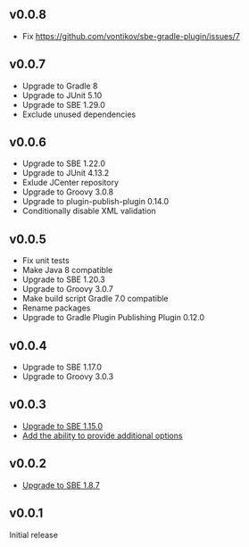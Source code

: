 v0.0.8
------

 - Fix https://github.com/vontikov/sbe-gradle-plugin/issues/7

v0.0.7
------

 - Upgrade to Gradle 8
 - Upgrade to JUnit 5.10
 - Upgrade to SBE 1.29.0
 - Exclude unused dependencies

v0.0.6
------

 - Upgrade to SBE 1.22.0
 - Upgrade to JUnit 4.13.2
 - Exlude JCenter repository
 - Upgrade to Groovy 3.0.8
 - Upgrade to plugin-publish-plugin 0.14.0
 - Conditionally disable XML validation

v0.0.5
------

- Fix unit tests
- Make Java 8 compatible
- Upgrade to SBE 1.20.3
- Upgrade to Groovy 3.0.7
- Make build script Gradle 7.0 compatible
- Rename packages
- Upgrade to Gradle Plugin Publishing Plugin 0.12.0

v0.0.4
------

- Upgrade to SBE 1.17.0
- Upgrade to Groovy 3.0.3

v0.0.3
------

- [Upgrade to SBE 1.15.0](https://github.com/vontikov/sbe-gradle-plugin/issues/3)
- [Add the ability to provide additional options](https://github.com/vontikov/sbe-gradle-plugin/issues/4)

v0.0.2
------

- [Upgrade to SBE 1.8.7](https://github.com/vontikov/sbe-gradle-plugin/issues/2)

v0.0.1
------

Initial release
